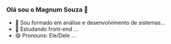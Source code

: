 ### Olá sou o Magnum Souza 👋


- 🔭 Sou formado em análise e desenvolvimento de sistemas...
- 🌱 Estudando front-end ...
- 😄 Pronouns: Ele/Dele ...

